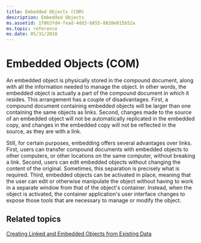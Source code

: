 ```yaml
---
title: Embedded Objects (COM)
description: Embedded Objects
ms.assetid: 1f863fd4-fead-4dd3-b855-8820e015b52a
ms.topic: reference
ms.date: 05/31/2018
---
```


# Embedded Objects (COM)

An embedded object is physically stored in the compound document, along with all the information needed to manage the object. In other words, the embedded object is actually a part of the compound document in which it resides. This arrangement has a couple of disadvantages. First, a compound document containing embedded objects will be larger than one containing the same objects as links. Second, changes made to the source of an embedded object will not be automatically replicated in the embedded copy, and changes in the embedded copy will not be reflected in the source, as they are with a link.

Still, for certain purposes, embedding offers several advantages over links. First, users can transfer compound documents with embedded objects to other computers, or other locations on the same computer, without breaking a link. Second, users can edit embedded objects without changing the content of the original. Sometimes, this separation is precisely what is required. Third, embedded objects can be activated in place, meaning that the user can edit or otherwise manipulate the object without having to work in a separate window from that of the object's container. Instead, when the object is activated, the container application's user interface changes to expose those tools that are necessary to manage or modify the object.

## Related topics

<dl> <dt>

[Creating Linked and Embedded Objects from Existing Data](creating-linked-and-embedded-objects-from-existing-data.md)
</dt> </dl>

 

 




